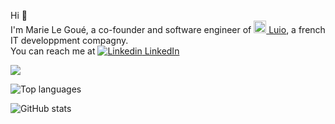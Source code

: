 Hi 👋 \
I'm Marie Le Goué, a co-founder and software engineer of [<img src="https://luio.fr/static/media/luio.0d489bcaadfe26b297ce.png" width="20" /> Luio](https://luio.fr), a french IT developpment compagny. \
You can reach me at [![Linkedin](https://i.stack.imgur.com/gVE0j.png) LinkedIn](https://www.linkedin.com/in/marie-le-goue/)

![](https://komarev.com/ghpvc/?username=mlegoue)

![Top languages](https://github-readme-stats.vercel.app/api/top-langs/?username=mlegoue&layout=compact&theme=dark&hide_border=true&include_all_commits=true&count_private=true)

![GitHub stats](https://github-readme-stats.vercel.app/api?username=mlegoue&show_icons=true&theme=dark&hide_border=true&include_all_commits=true&count_private=true)
